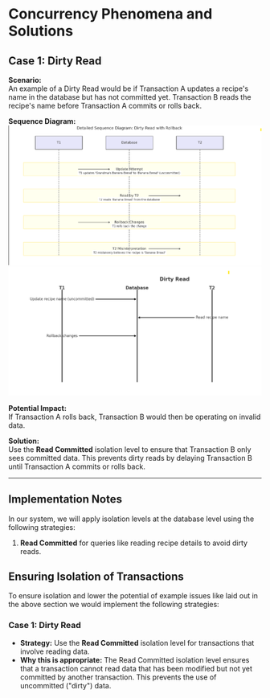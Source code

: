 
# Concurrency Phenomena and Solutions

## Case 1: Dirty Read
**Scenario:**  
An example of a Dirty Read would be if Transaction A updates a recipe's name in the database but has not committed yet. Transaction B reads the recipe's name before Transaction A commits or rolls back.

**Sequence Diagram:**  
![Dirty Read](dirtyReadpt1.png)
![Dirty Read Diagram](dirtyReadPt2.png)

**Potential Impact:**  
If Transaction A rolls back, Transaction B would then be operating on invalid data.

**Solution:**  
Use the **Read Committed** isolation level to ensure that Transaction B only sees committed data. This prevents dirty reads by delaying Transaction B until Transaction A commits or rolls back.

---

## Implementation Notes
In our system, we will apply isolation levels at the database level using the following strategies:

1. **Read Committed** for queries like reading recipe details to avoid dirty reads.

## Ensuring Isolation of Transactions

To ensure isolation and lower the potential of example issues like laid out in the above section we would implement the  following strategies:

### Case 1: Dirty Read
- **Strategy:** Use the **Read Committed** isolation level for transactions that involve reading data.
- **Why this is appropriate:** The Read Committed isolation level ensures that a transaction cannot read data that has been modified but not yet committed by another transaction. This prevents the use of uncommitted ("dirty") data.

